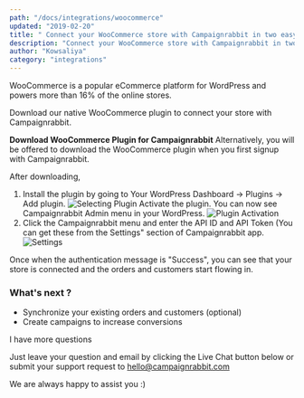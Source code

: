 ```yaml
---
path: "/docs/integrations/woocommerce"
updated: "2019-02-20"
title: " Connect your WooCommerce store with Campaignrabbit in two easy steps"
description: "Connect your WooCommerce store with Campaignrabbit in two easy steps."
author: "Kowsaliya"
category: "integrations"
---
```

WooCommerce is a popular eCommerce platform for WordPress and powers more than 16% of the online stores.

Download our native WooCommerce plugin to connect your store with Campaignrabbit.

<highlight>**<link-text url="https://github.com/campaignrabbit/woocommerce/releases/download/stable/campaignrabbit-for-woocommerce.zip" target="_blank" rel="noopener">Download WooCommerce Plugin for Campaignrabbit</link-text>**</highlight>
Alternatively, you will be offered to download the WooCommerce plugin when you first signup with Campaignrabbit.

After downloading,
1. Install the plugin by going to Your WordPress Dashboard -> Plugins -> Add plugin.
  ![Selecting Plugin](https://raw.githubusercontent.com/shreegowtham27/site-1/dev_v2/src/images/docs/woocommerce/screenshot-localhost-2019.02.08-14-02-06.png)
Activate the plugin. You can now see Campaignrabbit Admin menu in your WordPress.
![Plugin Activation](https://raw.githubusercontent.com/shreegowtham27/site-1/dev_v2/src/images/docs/woocommerce/screenshot-localhost-2019.02.08-14-05-39.png)
2. Click the Campaignrabbit menu and enter the API ID and API Token (You can get these from the <link-text url="https://app.campaignrabbit.com/settings" target="_blank" rel="noopener">Settings" section of Campaignrabbit app.</link-text>
 ![Settings](https://raw.githubusercontent.com/shreegowtham27/site-1/dev_v2/src/images/docs/woocommerce/screenshot-localhost-2019.02.08-14-14-01.png)

Once when the authentication message is "Success", you can see that your store is connected and the orders and customers start flowing in.

### What's next ?
* <link-text url="https://docs.campaignrabbit.com/integrations/synchronising-your-existing-orders-and-customers-from-woocommerce" target="_blank" rel="noopener"> Synchronize your existing orders and customers</link-text>  (optional)
* Create <link-text url="https://docs.campaignrabbit.com/campaigns/how-campaigns-work" target="_blank" rel="noopener">campaigns</link-text> to increase conversions

I have more questions

Just leave your question and email by clicking the Live Chat button below or submit your support request to <hello@campaignrabbit.com>

We are always happy to assist you :)
